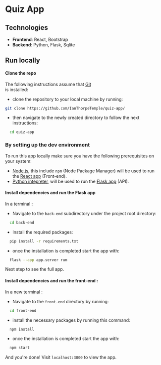 # Quiz App

## Technologies
- **Frontend**: React, Bootstrap
- **Backend**: Python, Flask, Sqlite


## Run locally


#### Clone the repo

The following instructions assume that [Git](https://git-scm.com/downloads)\
is installed:

- clone the repository to your local machine by running:
```bash
git clone https://github.com/IanThorpeTemple/quiz-app/
```
- then navigate to the newly created directory to follow the next instructions:
```bash
  cd quiz-app
```


### By setting up the dev environment
To run this app locally make sure you have the following prerequisites on your system:
- [Node.js](https://nodejs.org/en/download/current), this include `npm` (Node Package Manager) will be used to run the [React app](https://react.dev) (Front-end). 
- [Python intepreter](https://www.python.org/downloads/), will be used to run the [Flask app](https://fastapi.tiangolo.com/) (API). 


#### Install dependencies and run the Flask app
In a terminal :
- Navigate to the `back-end` subdirectory under the project root directory:
```bash
  cd back-end
```
- Install the required packages:
```bash
  pip install -r requirements.txt
```
- once the installation is completed start the app with:
```bash
  flask --app app.server run
```
Next step to see the full app.


#### Install dependencies and run the front-end :
In a new terminal :
- Navigate to the `front-end` directory by running:
```bash
  cd front-end
```
- install the necessary packages by running this command:
```bash
  npm install
```
- once the installation is completed start the app with:
```bash
  npm start
```
  
And you're done! Visit `localhost:3000` to view the app.
